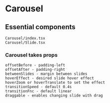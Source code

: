 # Carousel

## Essential components

    Carousel/index.tsx
    Carousel/Slide.tsx

### Carousel takes props
    offsetBefore - padding-left
    offsetAfter - padding-right
    betweenSlides - margin between slides
    hoverEffect - desired slide hover effect
    hoverZoom or hoverTranslate to set the effect
    transitionSpeed - default 0.4s
    transitionFnc - default linear
    draggable - enables changing slide with drag
